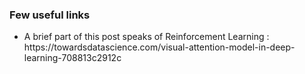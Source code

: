 <h3> Few useful links </h3>
<ul>
<li>A brief part of this post speaks of Reinforcement Learning : https://towardsdatascience.com/visual-attention-model-in-deep-learning-708813c2912c</li>
</ul>
